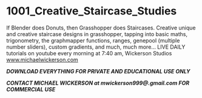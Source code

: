 # 1001_Creative_Staircase_Studies
If Blender does Donuts, then Grasshopper does Staircases.  Creative unique and creative  staircase designs in grasshopper, tapping into basic maths, trigonometry, the graphmapper functions, ranges, genepool (multiple number sliders), custom gradients, and  much, much more...  LIVE DAILY tutorials on youtube every morning at 7:40 am,  Wickerson Studios  www.michaelwickerson.com

***DOWNLOAD EVERYTHING FOR PRIVATE AND EDUCATIONAL USE ONLY***

***CONTACT MICHAEL WICKERSON at mwickerson999@.gmail.com FOR COMMERCIAL USE***
